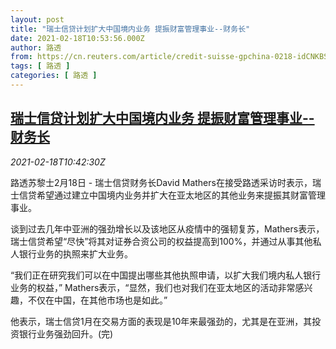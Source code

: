 ```yaml
---
layout: post
title: "瑞士信贷计划扩大中国境内业务 提振财富管理事业--财务长"
date: 2021-02-18T10:53:56.000Z
author: 路透
from: https://cn.reuters.com/article/credit-suisse-gpchina-0218-idCNKBS2AI196
tags: [ 路透 ]
categories: [ 路透 ]
---
```

<!--1613645636000-->
[瑞士信贷计划扩大中国境内业务 提振财富管理事业--财务长](https://cn.reuters.com/article/credit-suisse-gpchina-0218-idCNKBS2AI196)
------

<div>
<div><i>2021-02-18T10:42:30Z</i></div><p>路透苏黎士2月18日 - 瑞士信贷财务长David Mathers在接受路透采访时表示，瑞士信贷希望通过建立中国境内业务并扩大在亚太地区的其他业务来提振其财富管理事业。</p><p>谈到过去几年中亚洲的强劲增长以及该地区从疫情中的强韧复苏，Mathers表示，瑞士信贷希望“尽快”将其对证券合资公司的权益提高到100%，并通过从事其他私人银行业务的执照来扩大业务。</p><p>“我们正在研究我们可以在中国提出哪些其他执照申请，以扩大我们境内私人银行业务的权益，” Mathers表示，“显然，我们也对我们在亚太地区的活动非常感兴趣，不仅在中国，在其他市场也是如此。”</p><p>他表示，瑞士信贷1月在交易方面的表现是10年来最强劲的，尤其是在亚洲，其投资银行业务强劲回升。(完)</p>
</div>

